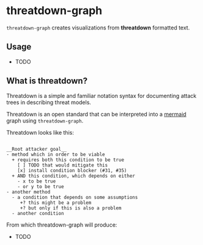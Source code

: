 # threatdown-graph

`threatdown-graph` creates visualizations from **threatdown** formatted text.

## Usage

- TODO

## What is threatdown? 

Threatdown is a simple and familiar notation syntax for documenting attack trees in describing threat models. 

Threatdown is an open standard that can be interpreted into a [mermaid](https://mermaid.js.org) graph using `threatdown-graph`.

Threatdown looks like this:

```threatdown

__Root attacker goal__
- method which in order to be viable
  + requires both this condition to be true
    [ ] TODO that would mitigate this
    [x] install condition blocker (#31, #35)
  + AND this condition, which depends on either
    - x to be true
    - or y to be true
- another method 
  - a condition that depends on some assumptions
     +? this might be a problem
     +? but only if this is also a problem
  - another condition

```

From which threatdown-graph will produce:

- TODO
